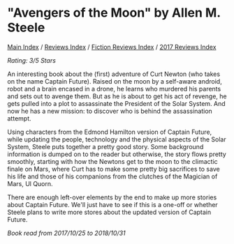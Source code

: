 # "Avengers of the Moon" by Allen M. Steele

[Main Index](../../../README.md) / [Reviews Index](../../README.md) / [Fiction Reviews Index](../README.md) / [2017 Reviews Index](README.md)

*Rating: 3/5 Stars*

An interesting book about the (first) adventure of Curt Newton (who takes on the name Captain Future). Raised on the moon by a self-aware android, robot and a brain encased in a drone, he learns who murdered his parents and sets out to avenge them. But as he is about to get his act of revenge, he gets pulled into a plot to assassinate the President of the Solar System. And now he has a new mission: to discover who is behind the assassination attempt.

Using characters from the Edmond Hamilton version of Captain Future, while updating the people, technology and the physical aspects of the Solar System, Steele puts together a pretty good story. Some background information is dumped on to the reader but otherwise, the story flows pretty smoothly, starting with how the Newtons get to the moon to the climactic finale on Mars, where Curt has to make some pretty big sacrifices to save his life and those of his companions from the clutches of the Magician of Mars, Ul Quorn.

There are enough left-over elements by the end to make up more stories about Captain Future. We'll just have to see if this is a one-off or whether Steele plans to write more stores about the updated version of Captain Future.

*Book read from 2017/10/25 to 2018/10/31*
